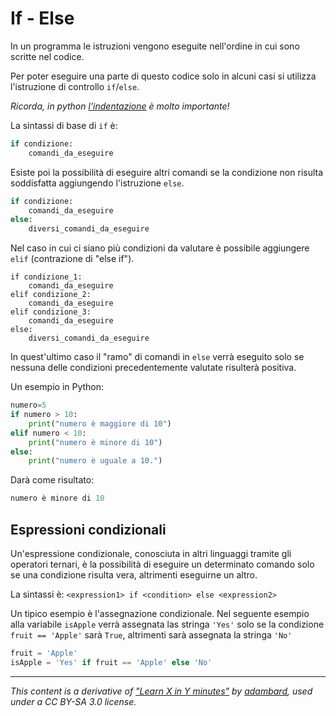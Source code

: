 # If - Else

In un programma le istruzioni vengono eseguite nell'ordine in cui sono scritte nel codice. 

Per poter eseguire una parte di questo codice solo in alcuni casi si utilizza l'istruzione di controllo  `if`/`else`.

_Ricorda, in python [l'indentazione](11_Syntax.md#indentazione) è molto importante!_

La sintassi di base di `if` è:

```python
if condizione:                                         
    comandi_da_eseguire
```

Esiste poi la possibilità di eseguire altri comandi se la condizione non risulta soddisfatta aggiungendo l'istruzione `else`.

```python
if condizione:                                         
    comandi_da_eseguire
else:
    diversi_comandi_da_eseguire
```

Nel caso in cui ci siano più condizioni da valutare è possibile aggiungere `elif` (contrazione di "else if").

```
if condizione_1:                                         
    comandi_da_eseguire
elif condizione_2:                                         
    comandi_da_eseguire
elif condizione_3:                                         
    comandi_da_eseguire
else:
    diversi_comandi_da_eseguire
```

In quest'ultimo caso il "ramo" di comandi in `else` verrà eseguito solo se nessuna delle condizioni precedentemente valutate risulterà positiva.

Un esempio in Python:

```python
numero=5                                         
if numero > 10:
    print("numero è maggiore di 10")
elif numero < 10:
    print("numero è minore di 10")
else:
    print("numero è uguale a 10.")
```

Darà come risultato:

```python
numero è minore di 10                                
```

## Espressioni condizionali 

Un'espressione condizionale, conosciuta in altri linguaggi tramite gli operatori ternari, è la possibilità di eseguire un determinato comando solo se una condizione risulta vera, altrimenti eseguirne un altro.

La sintassi è: `<expression1> if <condition> else <expression2>`

Un tipico esempio è l'assegnazione condizionale. Nel seguente esempio alla variabile `isApple` verrà assegnata las stringa `'Yes'` solo se la condizione `fruit == 'Apple'` sarà `True`, altrimenti sarà assegnata la stringa  `'No'`

```python
fruit = 'Apple'
isApple = 'Yes' if fruit == 'Apple' else 'No'
```

---

_This content is a derivative of ["Learn X in Y minutes"](https://github.com/adambard/learnxinyminutes-docs) by [adambard](https://github.com/adambard), used under a CC BY-SA 3.0 license._
